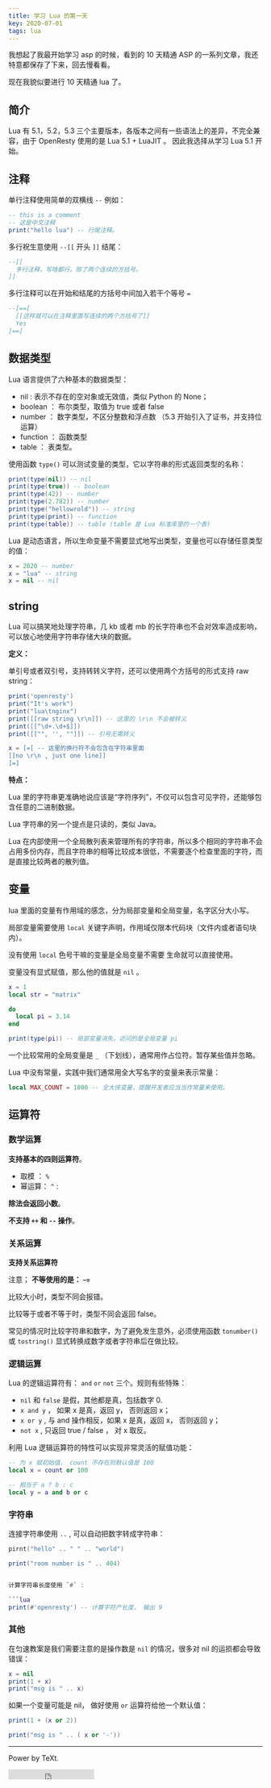 ```yaml
---
title: 学习 Lua 的第一天
key: 2020-07-01
tags: lua
---
```


我想起了我最开始学习 asp 的时候，看到的 10 天精通 ASP 的一系列文章，我还特意都保存了下来，回去慢看看。

现在我貌似要进行 10 天精通 lua 了。

## 简介


Lua 有 5.1，5.2，5.3 三个主要版本，各版本之间有一些语法上的差异，不完全兼容，由于 OpenResty 使用的是 Lua 5.1 + LuaJIT 。 因此我选择从学习 Lua 5.1 开始。


<!--more-->

## 注释

单行注释使用简单的双横线 `--` 例如：

```lua
-- this is a comment
-- 这是中文注释
print("hello lua") -- 行尾注释。
```

多行祝生意使用 `--[[` 开头 `]]` 结尾：

```lua
--[[
  多行注释，写啥都行。除了两个连续的方括号。
]]
```

多行注释可以在开始和结尾的方括号中间加入若干个等号 `=` 

```lua
--[==[
  [[这样就可以在注释里面写连续的两个方括号了]]
  Yes
]==]
```


## 数据类型

Lua 语言提供了六种基本的数据类型：

- nil : 表示不存在的空对象或无效值，类似 Python 的 None；
- boolean ： 布尔类型，取值为 true 或者 false
- number ： 数字类型，不区分整数和浮点数 （5.3 开始引入了证书，并支持位运算）
- function ： 函数类型
- table ： 表类型。

使用函数 `type()` 可以测试变量的类型，它以字符串的形式返回类型的名称：

```lua
print(type(nil)) -- nil
print(type(true)) -- boolean
print(type(42)) -- number
print(type(2.782)) -- number
print(type("hellowrold")) -- string
print(type(print)) -- function
print(type(table)) -- table (table 是 Lua 标准库里的一个表)
```
Lua 是动态语言，所以生命变量不需要显式地写出类型，变量也可以存储任意类型的值：

```lua
x = 2020 -- number
x = "lua" -- string
x = nil -- nil


```

## string

Lua 可以搞笑地处理字符串，几 kb 或者 mb 的长字符串也不会对效率造成影响，可以放心地使用字符串存储大块的数据。

**定义：**

单引号或者双引号，支持转转义字符，还可以使用两个方括号的形式支持 raw string：


 ```lua
print('openresty')
print("It's work")
print("lua\tnginx")
print([[raw string \r\n]]) -- 这里的 \r\n 不会被转义
print([[^\d+.\d+$]])
print([["", '', ""]]) -- 引号无需转义

x = [=[ -- 这里的换行符不会包含在字符串里面
 [[no \r\n , just one line]] 
]=]

 ```

**特点：**

Lua 里的字符串更准确地说应该是“字符序列”，不仅可以包含可见字符，还能够包含任意的二进制数据。

Lua 字符串的另一个提点是只读的，类似 Java。

Lua 在内部使用一个全局散列表来管理所有的字符串，所以多个相同的字符串不会占用多份内存，而且字符串的相等比较成本很低，不需要逐个检查里面的字符，而是直接比较两者的散列值。


## 变量

lua 里面的变量有作用域的感念，分为局部变量和全局变量，名字区分大小写。

局部变量需要使用 `local` 关键字声明，作用域仅限本代码块（文件内或者语句块内）。

没有使用 `local` 色号干嘛的变量是全局变量不需要 生命就可以直接使用。

变量没有显式赋值，那么他的值就是 `nil`  。


```lua
x = 1
local str = "matrix"

do 
  local pi = 3.14
end

print(type(pi)) -- 局部变量消失，访问的是全局变量 pi

```

一个比较常用的全局变量是 `_` （下划线），通常用作占位符。暂存某些值并忽略。


Lua 中没有常量，实践中我们通常用全大写名字的变量来表示常量：

 ```lua
local MAX_COUNT = 1000 -- 全大侠变量，提醒开发者应当当作常量来使用。

 ```

## 运算符


### 数学运算


**支持基本的四则运算符**。

- 取模 ： `%` 
- 幂运算： `^` : 

**除法会返回小数**。

**不支持  `++` 和 `--` 操作**。


### 关系运算


**支持关系运算符**

注意； **不等使用的是： `~=`**


比较大小时，类型不同会报错。

比较等于或者不等于时，类型不同会返回 false。

常见的情况时比较字符串和数字，为了避免发生意外，必须使用函数 `tonumber()` 或 `tostring()` 显式转换成数字或者字符串后在做比较。


### 逻辑运算


Lua 的逻辑运算符有： `and` `or` `not` 三个。规则有些特殊：

- `nil` 和 `false` 是假，其他都是真，包括数字 0.
- `x and y` ， 如果 x 是真，返回 y， 否则返回 x；
- `x or y` , 与 and 操作相反，如果 x 是真，返回 x， 否则返回 y；
- `not x` , 只返回 true / false ， 对 x 取反。


利用 Lua 逻辑运算符的特性可以实现非常灵活的赋值功能：

```lua
-- 为 x 赋初始值， count 不存在则默认值是 100
local x = count or 100

-- 相当于 a ? b : c
local y = a and b or c

```

### 字符串

连接字符串使用 `..` , 可以自动把数字转成字符串：

```lua
pirnt("hello" .. " " .. "world")

print("room number is " .. 404)


计算字符串长度使用 `#` :

```lua
print(#'openresty') -- 计算字符产长度， 输出 9


```

### 其他

在匀速教案是我们需要注意的是操作数是 `nil` 的情况，很多对 nil 的运损都会导致错误：

```lua
x = nil
print(1 + x)                   
print("msg is " .. x)
```

如果一个变量可能是 nil， 做好使用 `or` 运算符给他一个默认值：

```lua
print(1 + (x or 2))

print("msg is " .. ( x or '-'))
```






---

Power by TeXt.

<iframe src="https://ghbtns.com/github-btn.html?user=kitian616&repo=jekyll-TeXt-theme&type=star&count=true" frameborder="0" scrolling="0" width="170px" height="20px"></iframe>





